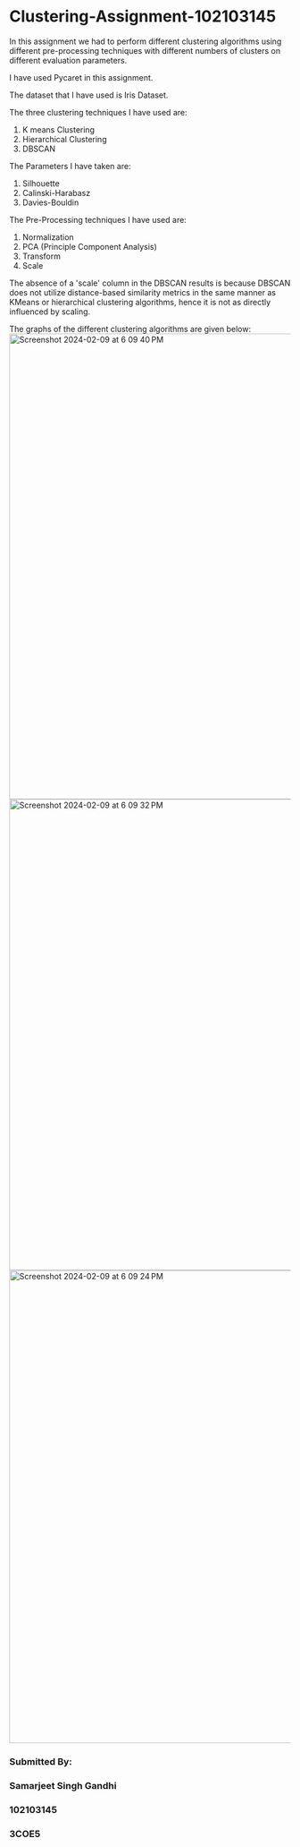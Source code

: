 # Clustering-Assignment-102103145
In this assignment we had to perform different clustering algorithms using different pre-processing techniques with different numbers of clusters on different evaluation parameters.

I have used Pycaret in this assignment.

The dataset that I have used is Iris Dataset.

The three clustering techniques I have used are:
1. K means Clustering
2. Hierarchical Clustering
3. DBSCAN

The Parameters I have taken are:
1. Silhouette
2. Calinski-Harabasz
3. Davies-Bouldin

The Pre-Processing techniques I have used are:
1. Normalization
2. PCA (Principle Component Analysis)
3. Transform
4. Scale

The absence of a 'scale' column in the DBSCAN results is because DBSCAN does not utilize distance-based similarity metrics in the same manner as KMeans or hierarchical clustering algorithms, hence it is not as directly influenced by scaling.

The graphs of the different clustering algorithms are given below:
<img width="832" alt="Screenshot 2024-02-09 at 6 09 40 PM" src="https://github.com/gandhi25samar/Clustering-Assignment-102103145/assets/95834377/08cbdbe4-6669-4fd4-b8e8-e7f1f6dfd586">
<img width="842" alt="Screenshot 2024-02-09 at 6 09 32 PM" src="https://github.com/gandhi25samar/Clustering-Assignment-102103145/assets/95834377/05ad2829-6cc6-4b27-8b9a-fc5d896311fb">
<img width="845" alt="Screenshot 2024-02-09 at 6 09 24 PM" src="https://github.com/gandhi25samar/Clustering-Assignment-102103145/assets/95834377/ca2e27f0-23a2-40ad-b969-3e95fe4b7f3c">


### Submitted By:
### Samarjeet Singh Gandhi
### 102103145
### 3COE5
